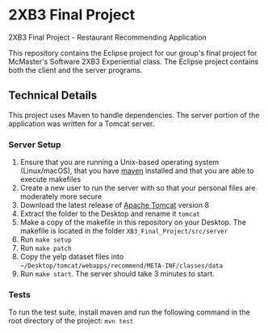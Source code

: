 # 2XB3 Final Project
2XB3 Final Project - Restaurant Recommending Application

This repository contains the Eclipse project for our group's
final project for McMaster's Software 2XB3 Experiential
class. The Eclipse project contains both the client and the server programs.

## Technical Details
This project uses Maven to handle dependencies.
The server portion of the application was written for a Tomcat server.

### Server Setup
1. Ensure that you are running a Unix-based operating system (Linux/macOS), that you have [maven](https://maven.apache.org/) installed and that you are able to execute makefiles
2. Create a new user to run the server with so that your personal files are moderately more secure
3. Download the latest release of [Apache Tomcat](https://tomcat.apache.org/) version 8
4. Extract the folder to the Desktop and rename it `tomcat`
5. Make a copy of the makefile in this repository on your Desktop. The makefile is located in the folder `XB3_Final_Project/src/server`
6. Run `make setup`
7. Run `make patch`
8. Copy the yelp dataset files into `~/Desktop/tomcat/webapps/recommend/META-INF/classes/data`
9. Run `make start`. The server should take 3 minutes to start.

### Tests

To run the test suite, install maven and run the following command in the root directory of the project:
`mvn test`
